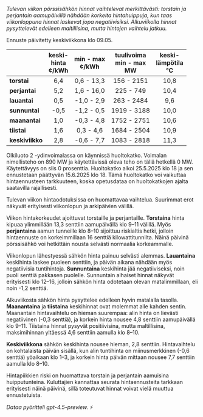 *Tulevan viikon pörssisähkön hinnat vaihtelevat merkittävästi: torstain ja perjantain aamupäivillä nähdään korkeita hintahuippuja, kun taas viikonloppuna hinnat laskevat jopa negatiivisiksi. Alkuviikolla hinnat pysyttelevät edelleen maltillisina, mutta hintojen vaihtelu jatkuu.*

Ennuste päivitetty keskiviikkona klo 09.05.

|              | keski-<br>hinta<br>¢/kWh | min - max<br>¢/kWh | tuulivoima<br>min - max<br>MW | keski-<br>lämpötila<br>°C |
|:-------------|:----------------:|:----------------:|:-------------:|:-------------:|
| **torstai**  |        6,4       |      0,6 - 13,3      |        156 - 2151        |      10,8      |
| **perjantai**|        5,2       |      1,6 - 16,0      |        225 - 749         |      10,4      |
| **lauantai** |        0,5       |     -1,0 - 2,9       |        263 - 2484        |      9,6       |
| **sunnuntai**|       -0,5       |     -1,2 - 0,5       |       1919 - 3188        |      10,0      |
| **maanantai**|        1,0       |     -0,3 - 4,8       |       1752 - 2751        |      10,6      |
| **tiistai**  |        1,6       |      0,3 - 4,6       |       1684 - 2504        |      10,9      |
| **keskiviikko**|      2,8       |     -0,6 - 7,7       |       1083 - 2818        |      11,3      |

Olkiluoto 2 -ydinvoimalassa on käynnissä huoltokatko. Voimalan nimellisteho on 890 MW ja käytettävissä oleva teho on tällä hetkellä 0 MW. Käytettävyys on siis 0 prosenttia. Huoltokatko alkoi 25.5.2025 klo 18 ja sen ennustetaan päättyvän 15.6.2025 klo 18. Tämä huoltokatko voi vaikuttaa hintaennusteen tarkkuuteen, koska opetusdataa on huoltokatkojen ajalta saatavilla rajallisesti.

Tulevan viikon hintaodotuksissa on huomattavaa vaihtelua. Suurimmat erot näkyvät erityisesti viikonlopun ja arkipäivien välillä.

Viikon hintakorkeudet ajoittuvat torstaille ja perjantaille. **Torstaina** hinta kipuaa ylimmillään 13,3 senttiin aamupäivällä klo 9–11 välillä. Myös **perjantaina** aamun tunneille klo 8–10 sijoittuu riskialtis hetki, jolloin hintaennuste on korkeimmillaan 16 senttiä kilowattitunnilta. Näinä päivinä pörssisähkö voi hetkittäin nousta selvästi normaalia korkeammalle.

Viikonlopun lähestyessä sähkön hinta painuu selvästi alemmas. **Lauantaina** keskihinta laskee puoleen senttiin, ja päivän aikana nähdään myös negatiivisia tuntihintoja. **Sunnuntaina** keskihinta jää negatiiviseksi, noin puoli senttiä pakkasen puolelle. Sunnuntain alhaiset hinnat näkyvät erityisesti klo 12–16, jolloin sähkön hinta odotetaan olevan matalimmillaan, eli noin -1,2 senttiä.

Alkuviikosta sähkön hinta pysyttelee edelleen hyvin matalalla tasolla. **Maanantaina** ja **tiistaina** keskihinnat ovat molemmat alle kahden sentin. Maanantain hintavaihtelu on hieman suurempaa: alin hinta on lievästi negatiivinen (-0,3 senttiä), ja korkein hinta nousee 4,8 senttiin aamupäivällä klo 9–11. Tiistaina hinnat pysyvät positiivisina, mutta maltillisina, maksimihinnan yltäessä 4,6 senttiin aamulla klo 8–10.

**Keskiviikkona** sähkön keskihinta nousee hieman, 2,8 senttiin. Hintavaihtelu on kohtalaista päivän sisällä, kun alin tuntihinta on miinusmerkkinen (-0,6 senttiä) yöaikaan klo 1–3, ja korkein hinta päivän mittaan nousee 7,7 senttiin aamulla klo 8–10.

Hintapiikkien riski on huomattava torstain ja perjantain aamuisina huipputunteina. Kuluttajien kannattaa seurata hintaennusteita tarkkaan erityisesti näinä päivinä, sillä toteutuvat hinnat voivat vielä muuttua ennustetuista.

*Dataa pyöritteli gpt-4.5-preview.* ⚡

